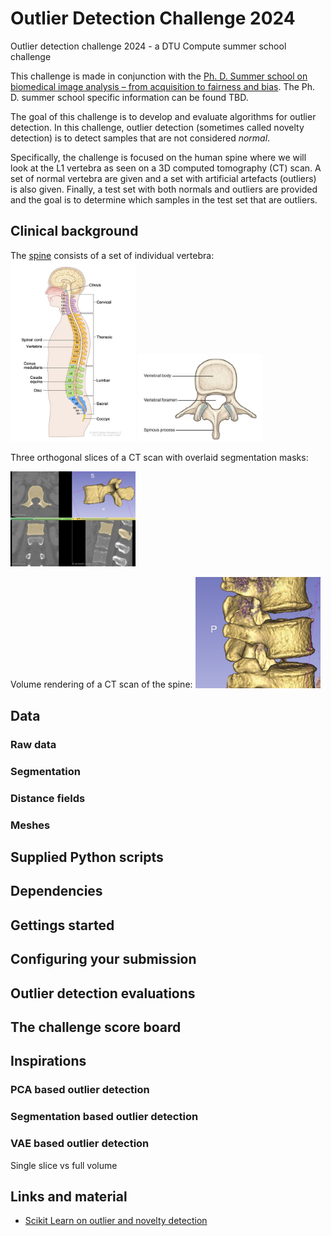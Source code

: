 # Outlier Detection Challenge 2024
Outlier detection challenge 2024 - a DTU Compute summer school challenge

This challenge is made in conjunction with the [Ph. D. Summer school on biomedical image analysis – from acquisition to fairness and bias](https://biomed.compute.dtu.dk/). The Ph. D. summer school specific information can be found TBD.

The goal of this challenge is to develop and evaluate algorithms for outlier detection. In this challenge, outlier detection (sometimes called novelty detection) is to detect samples that are not considered *normal*.

Specifically, the challenge is focused on the human spine where we will look at the L1 vertebra as seen on a 3D computed tomography (CT) scan. A set of normal vertebra are given and a set with artificial artefacts (outliers) is also given. Finally, a test set with both normals and outliers are provided and the goal is to determine which samples in the test set that are outliers.

## Clinical background

The [spine](https://visualsonline.cancer.gov/details.cfm?imageid=12201) consists of a set of individual vertebra:
<img src="figs/nci-vol-12201-72.jpg" width=200/> 
<img src="figs/L1_top.jpg" width=200/> 

Three orthogonal slices of a CT scan with overlaid segmentation masks:

<img src="figs/3DSlicerView.jpg" width=200/> 

Volume rendering of a CT scan of the spine: 
<img src="figs/3DSlicerView_3.jpg" width=200/> 


## Data

### Raw data

### Segmentation

### Distance fields

### Meshes


## Supplied Python scripts

## Dependencies

## Gettings started

## Configuring your submission

## Outlier detection evaluations

## The challenge score board

## Inspirations

### PCA based outlier detection

### Segmentation based outlier detection

### VAE based outlier detection
Single slice vs full volume




## Links and material

- [Scikit Learn on outlier and novelty detection](https://scikit-learn.org/stable/modules/outlier_detection.html)

